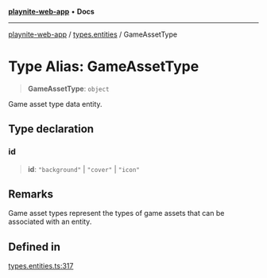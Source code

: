 [**playnite-web-app**](../../README.md) • **Docs**

***

[playnite-web-app](../../README.md) / [types.entities](../README.md) / GameAssetType

# Type Alias: GameAssetType

> **GameAssetType**: `object`

Game asset type data entity.

## Type declaration

### id

> **id**: `"background"` \| `"cover"` \| `"icon"`

## Remarks

Game asset types represent the types of game assets that can be associated with an entity.

## Defined in

[types.entities.ts:317](https://github.com/andrew-codes/playnite-web/blob/62650104502962ee3f84085d0697cd28bab46d1c/apps/playnite-web/src/server/data/types.entities.ts#L317)
